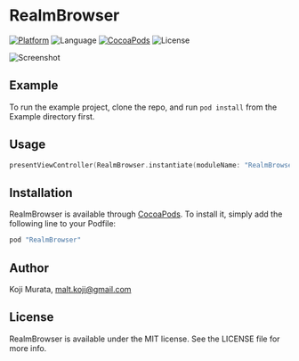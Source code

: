 # RealmBrowser

[![Platform](https://img.shields.io/cocoapods/p/RealmBrowser.svg?style=flat)](http://cocoapods.org/pods/RealmBrowser)
![Language](https://img.shields.io/badge/language-Swift%202.2-orange.svg)
[![CocoaPods](https://img.shields.io/cocoapods/v/RealmBrowser.svg?style=flat)](http://cocoapods.org/pods/RealmBrowser)
![License](https://img.shields.io/github/license/malt03/RealmBrowser.svg?style=flat)

![Screenshot](https://raw.githubusercontent.com/malt03/DebugMenuRealmBrowser/master/Screenshot.gif)

## Example

To run the example project, clone the repo, and run `pod install` from the Example directory first.

## Usage

```swift
presentViewController(RealmBrowser.instantiate(moduleName: "RealmBrowser_Example"), animated: true, completion: nil)
```

## Installation

RealmBrowser is available through [CocoaPods](http://cocoapods.org). To install
it, simply add the following line to your Podfile:

```ruby
pod "RealmBrowser"
```

## Author

Koji Murata, malt.koji@gmail.com

## License

RealmBrowser is available under the MIT license. See the LICENSE file for more info.

